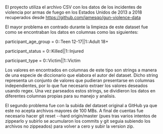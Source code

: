 El proyecto utiliza el archivo CSV con los datos de los incidentes de violencia por armas de fuego en los Estados Unidos de 2013 a 2018 recuperados desde https://github.com/jamesqo/gun-violence-data

El mayor problema en contrado durante la limpieza de este dataset fue como se encontraban los datos en columnas como las siguientes:

participant_age_group = 0::Teen 12-17||1::Adult 18+

participant_status = 0::Killed||1::Injured

participant_type = 0::Victim||1::Victim

Los valores en encontrados en columnas de este tipo son strings a manera de una especie de diccionario que elabora el autor del dataset. Dicho string representa un conjunto de valores que pudieran presentarse en columnas independientes, por lo que fue necesario extraer los valores deseados usando regex. Una vez parseados estos strings, se dividieron los datos en diferentes columnas propias para su manejo y analisis.

El segundo problema fue con la subida del dataset original a GitHub ya que este no acepta archivos mayores de 100 MBs. A final de cuentas fue necesario hacer git reset --hard origin/master (pues tras varios intentos de zippearlo y subirlo se acumularon los commits y git seguia subiendo los archivos no zippeados) para volver a cero y subir la version zip.